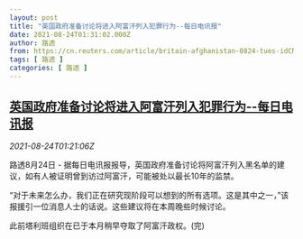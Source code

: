 ```yaml
---
layout: post
title: "英国政府准备讨论将进入阿富汗列入犯罪行为--每日电讯报"
date: 2021-08-24T01:31:02.000Z
author: 路透
from: https://cn.reuters.com/article/britain-afghanistan-0824-tues-idCNKBS2FP026
tags: [ 路透 ]
categories: [ 路透 ]
---
```

<!--1629768662000-->
[英国政府准备讨论将进入阿富汗列入犯罪行为--每日电讯报](https://cn.reuters.com/article/britain-afghanistan-0824-tues-idCNKBS2FP026)
------

<div>
<div><i>2021-08-24T01:21:06Z</i></div><p>路透8月24日 - 据每日电讯报报导，英国政府准备讨论将阿富汗列入黑名单的建议，如有人被证明曾到访过阿富汗，可能被处以最长10年的监禁。</p><p>“对于未来怎么办，我们正在研究现阶段可以想到的所有选项。这是其中之一，”该报援引一位消息人士的话说。这些建议将在本周晚些时候讨论。</p><p>此前塔利班组织在已于本月稍早夺取了阿富汗政权。(完)</p>
</div>

